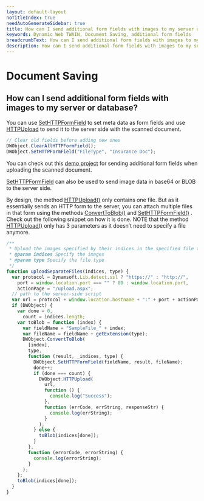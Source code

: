 ```yaml
---
layout: default-layout
noTitleIndex: true
needAutoGenerateSidebar: true
title: How can I send additional form fields with images to my server or database?
keywords: Dynamic Web TWAIN, Document Saving, additional form fields
breadcrumbText: How can I send additional form fields with images to my server or database?
description: How can I send additional form fields with images to my server or database?
---
```


# Document Saving

## How can I send additional form fields with images to my server or database?

You can use <a href="https://www.dynamsoft.com/web-twain/docs-archive/v17.2.1/info/api/WebTwain_IO.html?ver=17.2.1#sethttpformfield" target="_blank">SetHTTPFormField</a> to set meta data as form fields and use <a href="https://www.dynamsoft.com/web-twain/docs-archive/v17.2.1/info/api/WebTwain_IO.html?ver=17.2.1#httpupload" target="_blank">HTTPUpload</a> to send it to the server side with the scanned document.

```javascript
// Clear old fields before adding new ones
DWObject.ClearAllHTTPFormField();
DWObject.SetHTTPFormField("FileType", "Insurance Doc");
```

You can check out this <a href="https://demo.dynamsoft.com/Samples/dwt/Scan-Documents-and-Upload-Them/DWT_Scan_Upload_Demo.html" target="_blank">demo project</a> for sending additional form fields when uploading the scanned document.

<a href="https://www.dynamsoft.com/web-twain/docs-archive/v17.2.1/info/api/WebTwain_IO.html?ver=17.2.1#sethttpformfield" target="_blank">SetHTTPFormField</a> can also be used to send image data in base64 or BLOB to the server side.

By design, the method <a href="https://www.dynamsoft.com/web-twain/docs-archive/v17.2.1/info/api/WebTwain_IO.html#httpupload" target="_blank">HTTPUpload()</a> only contains one file. But as it essentially sends an HTTP form to the server, you can attach multiple files in that form using the methods <a href="https://www.dynamsoft.com/web-twain/docs-archive/v17.2.1/info/api/WebTwain_IO.html#converttoblob" target="_blank">ConvertToBlob()</a> and <a href="https://www.dynamsoft.com/web-twain/docs-archive/v17.2.1/info/api/WebTwain_IO.html#sethttpformfield" target="_blank">SetHTTPFormField()</a> .
Check out the following snippet on how it is done. NOTE that the method <a href="https://www.dynamsoft.com/web-twain/docs-archive/v17.2.1/info/api/WebTwain_IO.html#httpupload" target="_blank">HTTPUpload()</a> only has 3 parameters as it doesn’t need to specify a file anymore.

```javascript
/**
 * Upload the images specified by their indices in the specified file type as separate files.
 * @param indices Specify the images
 * @param type Specify the file type
 */
function uploadSeparateFiles(indices, type) {
  var protocol = Dynamsoft.Lib.detect.ssl ? "https://" : "http://",
    port = window.location.port === "" ? 80 : window.location.port,
    actionPage = "/upload.aspx";
  // path to the server-side script
  var url = protocol + window.location.hostname + ":" + port + actionPage;
  if (DWObject) {
    var done = 0,
      count = indices.length;
    var toBlob = function (index) {
      var fieldName = "SampleFile_" + index;
      var fileName = fieldName + getExtension(type);
      DWObject.ConvertToBlob(
        [index],
        type,
        function (result, _indices, type) {
          DWObject.SetHTTPFormField(fieldName, result, fileName);
          done++;
          if (done === count) {
            DWObject.HTTPUpload(
              url,
              function () {
                console.log("Success");
              },
              function (errCode, errString, responseStr) {
                console.log(errString);
              }
            );
          } else {
            toBlob(indices[done]);
          }
        },
        function (errorCode, errorString) {
          console.log(errorString);
        }
      );
    };
    toBlob(indices[done]);
  }
}
```
